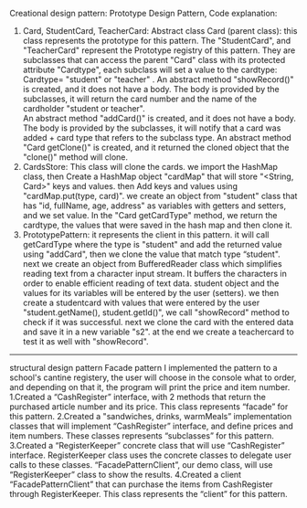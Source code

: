 
Creational design pattern: 
Prototype Design Pattern, Code explanation:
1. Card, StudentCard, TeacherCard:
   Abstract class Card (parent class): this class represents the prototype for this pattern.
   The "StudentCard", and "TeacherCard" represent the Prototype registry of this pattern. They  are subclasses that can access the parent "Card" class with its protected attribute "Cardtype", each subclass will set a value to the cardtype: Cardtype= "student" or "teacher" .
   An abstract method "showRecord()" is created, and it does not have a body. The body is provided by the subclasses, it will return the card number and the name of the cardholder "student or teacher".   
   An abstract method "addCard()" is created, and it does not have a body. The body is provided by the subclasses, it will notify that a card was added + card type that refers to the subclass type.
   An abstract method "Card getClone()" is created, and it returned the cloned object that the "clone()" method will clone.
2. CardsStore:
   This class will clone the cards. we import the HashMap class, then Create a HashMap object "cardMap" that will store "<String, Card>" keys and values. then Add keys and values using "cardMap.put(type, card)".
   we create an object from "student" class that has "id, fullName, age, address" as variables with getters and setters, and we set value.
   In the "Card getCardType" method, we return the cardtype, the values that were saved in the hash map and then clone it.
3. PrototypePattern:  it represents the client in this pattern.
   it will call getCardType where the type is "student" and add the returned value using "addCard", then we clone the value that match type “student".
   next we create an object from BufferedReader class which simplifies reading text from a character input stream. It buffers the characters in order to enable efficient reading of text data.
   student object and the values for its variables will be entered by the user (setters).
   we then create a studentcard with values that were entered by the user "student.getName(), student.getId()", we call "showRecord" method to check if it was successful.
   next we clone the card with the entered data and save it in a new variable "s2". at the end we create a teachercard to test it as well with "showRecord".
----------------------------------------------
structural design pattern
Facade pattern
I implemented the pattern to a school's cantine registery, the user will choose in the console what to order, and depending on that it, the program will print the price and item number.
1.Created a “CashRegister” interface, with 2 methods that return the purchased article number and its price.
This class represents “facade” for this pattern.
2.Created a "sandwiches, drinks, warmMeals”  implementation classes that will implement “CashRegister” interface, and define prices and item numbers.
These classes represents “subclasses” for this pattern.
3.Created a “RegisterKeeper” concrete class that will use “CashRegister” interface.
RegisterKeeper class uses the concrete classes to delegate user calls to these classes. “FacadePatternClient”, our demo class, will use “RegisterKeeper” class to show the results.
4.Created a client “FacadePatternClient” that can purchase the items from CashRegister through RegisterKeeper.
This class represents the “client” for this pattern.

